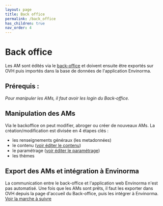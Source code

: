 ```yaml
---
layout: page
title: Back office
permalink: /back_office
has_children: true
nav_order: 4
---
```



# Back office
Les AM sont édités via le [back-office](https://envinorma-back-office.herokuapp.com/) et doivent ensuite être exportés sur OVH puis importés dans la base de données de l'application Envinorma.

## Prérequis :

_Pour manipuler les AMs, il faut avoir les login du Back-office._


## Manipulation des AMs
Via le backoffice on peut modifier, abroger ou créer de nouveaux AMs.
La création/modification est divisée en 4 étapes clés :

- les renseignements généraux (les metadonnées)
- le contenu ([voir éditer le contenu](/back_office/edit_content))
- le paramétrage ([voir éditer le paramétrage](/back_office/edit_parameters))
- les thèmes

## Export des AMs et intégration à Envinorma
La communication entre le back-office et l'application web Envinorma n'est pas automatisé. Une fois que les AMs sont prêts, il faut les exporter dans OVH depuis la page d'accueil du Back-office, puis les intégrer à Envinorma. [Voir la marche à suivre](/data/am)
